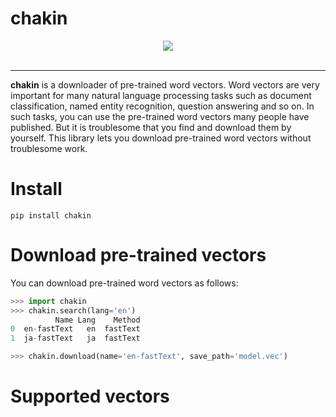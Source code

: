 # chakin
<div align="center">
  <img src="https://github.com/chakki-works/chakin/blob/master/docs/top.jpg?raw=true"><br><br>
</div>

-----------------

**chakin** is a downloader of pre-trained word vectors.
Word vectors are very important for many natural language processing tasks such as document classification, 
named entity recognition, question answering and so on. 
In such tasks, you can use the pre-trained word vectors  many people have published.
But it is troublesome that you find and download them by yourself. 
This library lets you download pre-trained word vectors without troublesome work.


# Install

```commandline
pip install chakin
```

# Download pre-trained vectors
You can download pre-trained word vectors as follows:

```python
>>> import chakin
>>> chakin.search(lang='en')
          Name Lang    Method
0  en-fastText   en  fastText
1  ja-fastText   ja  fastText

>>> chakin.download(name='en-fastText', save_path='model.vec')
```

# Supported vectors
